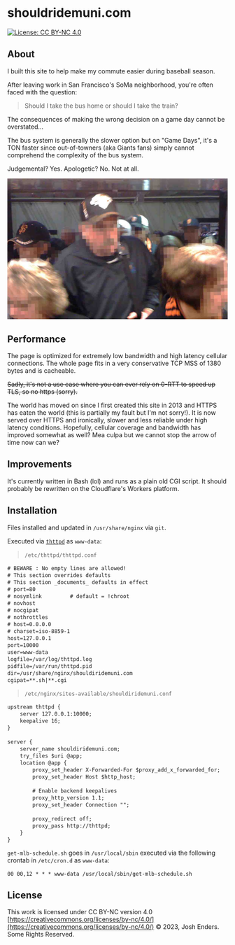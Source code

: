 # shouldridemuni.com

[![License: CC BY-NC 4.0](https://img.shields.io/badge/license-CC%20BY--NC%204.0-lightgrey.svg)](https://creativecommons.org/licenses/by-nc/4.0/)

## About

I built this site to help make my commute easier during baseball season.

After leaving work in San Francisco's SoMa neighborhood, you're often faced with the question:

> Should I take the bus home or should I take the train?

The consequences of making the wrong decision on a game day cannot be overstated...

The bus system is generally the slower option but on "Game Days", it's a TON faster since
out-of-towners (aka Giants fans) simply cannot comprehend the complexity of the bus system.

Judgemental? Yes. Apologetic? No. Not at all.

![A point of view shot of a mob of Giants baseball fans rushing into a open traincar door](docs/giants_fans.jpg)

## Performance

The page is optimized for extremely low bandwidth and high latency cellular connections. The whole page
fits in a very conservative TCP MSS of 1380 bytes and is cacheable.

~~Sadly, it's not a use case where you can ever rely on 0-RTT to speed up TLS, so no https (sorry).~~

The world has moved on since I first created this site in 2013 and HTTPS has eaten the world (this is partially my fault but I'm not sorry!). It is now served over HTTPS and ironically, slower and less reliable under high latency conditions. Hopefully, cellular coverage and bandwidth has improved somewhat as well? Mea culpa but we cannot stop the arrow of time now can we?

## Improvements

It's currently written in Bash (lol) and runs as a plain old CGI script. It should
probably be rewritten on the Cloudflare's Workers platform.

## Installation

Files installed and updated in `/usr/share/nginx` via `git`.

Executed via [`thttpd`](https://acme.com/software/thttpd/) as `www-data`:

> `/etc/thttpd/thttpd.conf`
```
# BEWARE : No empty lines are allowed!
# This section overrides defaults
# This section _documents_ defaults in effect
# port=80
# nosymlink         # default = !chroot
# novhost
# nocgipat
# nothrottles
# host=0.0.0.0
# charset=iso-8859-1
host=127.0.0.1
port=10000
user=www-data
logfile=/var/log/thttpd.log
pidfile=/var/run/thttpd.pid
dir=/usr/share/nginx/shouldiridemuni.com
cgipat=**.sh|**.cgi
```

> `/etc/nginx/sites-available/shouldiridemuni.conf`
```
upstream thttpd {
    server 127.0.0.1:10000;
    keepalive 16;
}

server {
    server_name shouldiridemuni.com;
    try_files $uri @app;
    location @app {
        proxy_set_header X-Forwarded-For $proxy_add_x_forwarded_for;
        proxy_set_header Host $http_host;

        # Enable backend keepalives
        proxy_http_version 1.1;
        proxy_set_header Connection "";

        proxy_redirect off;
        proxy_pass http://thttpd;
    }
}
```

`get-mlb-schedule.sh` goes in `/usr/local/sbin` executed via the following
crontab in `/etc/cron.d` as `www-data`:

```
00 00,12 * * * www-data /usr/local/sbin/get-mlb-schedule.sh
```

## License

This work is licensed under CC BY-NC version 4.0 [https://creativecommons.org/licenses/by-nc/4.0/](https://creativecommons.org/licenses/by-nc/4.0/)
© 2023, Josh Enders. Some Rights Reserved.
